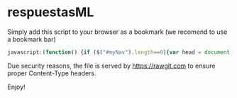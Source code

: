 # respuestasML

Simply add this script to your browser as a bookmark (we recomend to use a bookmark bar)

```javascript
javascript:(function() {if ($("#myNav").length==0){var head = document.getElementsByTagName("head")[0];var bklScript = document.createElement("script");bklScript.type = "text/javascript";bklScript.src = "https://cdn.rawgit.com/ExxaStore/respuestasML/master/ml-exxa.js?a=" + Math.random();head.appendChild(bklScript); } else {openNav();}})();
```

Due security reasons, the file is served by https://rawgit.com to ensure proper Content-Type headers.

Enjoy!
